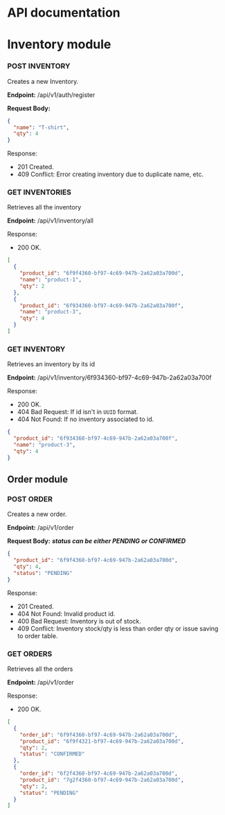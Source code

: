 # API documentation

# Inventory module

### POST INVENTORY

Creates a new Inventory.

**Endpoint:** /api/v1/auth/register

**Request Body:**

```json
{
  "name": "T-shirt",
  "qty": 4
}
```

Response:

- 201 Created.
- 409 Conflict: Error creating inventory due to duplicate name, etc.

### GET INVENTORIES

Retrieves all the inventory

**Endpoint:** /api/v1/inventory/all

Response:

- 200 OK.

```json
[
  {
    "product_id": "6f9f4360-bf97-4c69-947b-2a62a03a700d",
    "name": "product-1",
    "qty": 2
  },
  {
    "product_id": "6f934360-bf97-4c69-947b-2a62a03a700f",
    "name": "product-3",
    "qty": 4
  }
]
```

### GET INVENTORY

Retrieves an inventory by its id

**Endpoint:** /api/v1/inventory/6f934360-bf97-4c69-947b-2a62a03a700f

Response:

- 200 OK.
- 404 Bad Request: If id isn't in `UUID` format.
- 404 Not Found: If no inventory associated to id.

```json
{
  "product_id": "6f934360-bf97-4c69-947b-2a62a03a700f",
  "name": "product-3",
  "qty": 4
}
```

## Order module

### POST ORDER

Creates a new order.

**Endpoint:** /api/v1/order

**Request Body:**
***status can be either PENDING or CONFIRMED***


```json
{
  "product_id": "6f9f4360-bf97-4c69-947b-2a62a03a700d",
  "qty": 4,
  "status": "PENDING"
}
```

Response:

- 201 Created.
- 404 Not Found: Invalid product id.
- 400 Bad Request: Inventory is out of stock.
- 409 Conflict: Inventory stock/qty is less than order qty or issue saving to order table.

### GET ORDERS

Retrieves all the orders

**Endpoint:** /api/v1/order

Response:

- 200 OK.

```json
[
  {
    "order_id": "6f9f4360-bf97-4c69-947b-2a62a03a700d",
    "product_id": "6f9f4321-bf97-4c69-947b-2a62a03a700d",
    "qty": 2,
    "status": "CONFIRMED"
  },
  {
    "order_id": "6f2f4360-bf97-4c69-947b-2a62a03a700d",
    "product_id": "7g2f4360-bf97-4c69-947b-2a62a03a700d",
    "qty": 2,
    "status": "PENDING"
  }
]
```